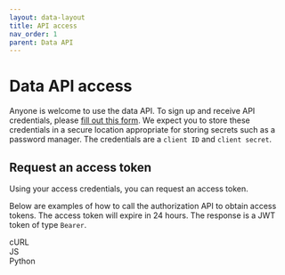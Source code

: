 ```yaml
---
layout: data-layout
title: API access
nav_order: 1
parent: Data API
---
```


# Data API access

Anyone is welcome to use the data API. To sign up and receive API credentials, please [fill out this form](https://airtable.com/shrOMfMgh7EoHajKN). We expect you to store these credentials in a secure location appropriate for storing secrets such as a password manager. The credentials are a `client ID` and `client secret`.

## Request an access token

Using your access credentials, you can request an access token.

Below are examples of how to call the authorization API to obtain access tokens. The access token will expire in 24 hours. The response is a JWT token of type `Bearer`.

<div id ="tab-container-1">
  <div class="tab-container">
    <div class="tab active" onclick="showTab(event, 'tab1', 'tab-container-1')">cURL</div>
    <div class="tab" onclick="showTab(event, 'tab2', 'tab-container-1')">JS</div>
    <div class="tab" onclick="showTab(event, 'tab3', 'tab-container-1')">Python</div>
  </div>
  <div id="tab1" class="tab-content active">
    <zero-md src="/codeSnippets/apiAccessCurl.md"></zero-md>
  </div>
  <div id="tab2" class="tab-content">
    <zero-md src="/codeSnippets/apiAccessJs.md"></zero-md>
  </div>
  <div id="tab3" class="tab-content">
    <zero-md src="/codeSnippets/apiAccessPy.md"></zero-md>
  </div>
</div>